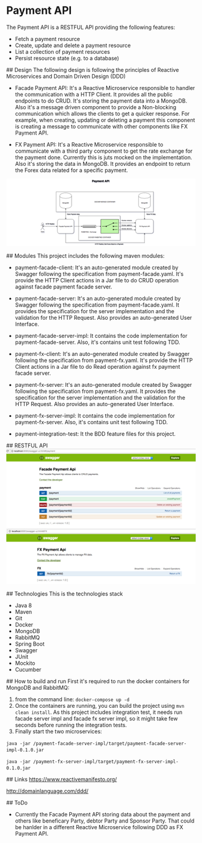 # Payment API
The Payment API is a RESTFUL API providing the following features:
- Fetch a payment resource
- Create, update and delete a payment resource
- List a collection of payment resources
- Persist resource state (e.g. to a database)

## Design
The following design is following the principles of Reactive Microservices and Domain Driven Design (DDD)
- Facade Payment API: It's a Reactive Microservice responsible to handler the communication with a HTTP Client.
It provides all the public endpoints to do CRUD. It's storing the payment data into a MongoDB. Also it's a message driven component to provide a Non-blocking communication which allows the clients to get a quicker response. For example, when creating, updating or deleting a payment this component is creating a message to communicate with other components like FX Payment API.

- FX Payment API: It's a Reactive Microservice responsible to communicate with a third party component to get the rate exchange for the payment done. Currently this is juts mocked on the implementation. Also it's storing the data in MongoDB. It provides an endpoint to return the Forex data related for a specific payment.

![./FACADE-API](./design.png)

## Modules
This project includes the following maven modules:

- payment-facade-client: It's an auto-generated module created by Swagger following the specification from payment-facade.yaml. It's provide the HTTP Client actions in a Jar file to do CRUD operation against facade payment facade server.

- payment-facade-server: It's an auto-generated module created by Swagger following the specification from payment-facade.yaml. It provides the specification for the server implementation and the validation for the HTTP Request. Also provides an auto-generated User Interface.

- payment-facade-server-impl: It contains the code implementation for payment-facade-server. Also, it's contains unit test following TDD.

- payment-fx-client: It's an auto-generated module created by Swagger following the specification from payment-fx.yaml. It's provide the HTTP Client actions in a Jar file to do Read operation against fx payment facade server.

- payment-fx-server: It's an auto-generated module created by Swagger following the specification from payment-fx.yaml. It provides the specification for the server implementation and the validation for the HTTP Request. Also provides an auto-generated User Interface.

- payment-fx-server-impl: It contains the code implementation for payment-fx-server. Also, it's contains unit test following TDD.

- payment-integration-test: It the BDD feature files for this project.


## RESTFUL API
![./FACADE-API](./facade-api.png)
![./FX-API](./fx-api.png)

## Technologies
This is the technologies stack
- Java 8
- Maven
- Git
- Docker
- MongoDB
- RabbitMQ
- Spring Boot
- Swagger
- JUnit 
- Mockito
- Cucumber

## How to build and run
First it's required to run the docker containers for MongoDB and RabbitMQ:
1. from the command line: `docker-compose up -d`
2. Once the containers are running, you can build the project using `mvn clean install`. As this project includes integration test, it needs run facade server impl and facade fx server impl, so it might take few seconds before running the integration tests.
3. Finally start the two microservices:

`java -jar /payment-facade-server-impl/target/payment-facade-server-impl-0.1.0.jar`

`java -jar /payment-fx-server-impl/target/payment-fx-server-impl-0.1.0.jar`

## Links
https://www.reactivemanifesto.org/

http://domainlanguage.com/ddd/

## ToDo
- Currently the Facade Payment API storing data about the payment and others like beneficary Party, debtor Party and Sponsor Party. That could be hanlder in a different Reactive Microservice following DDD as FX Payment API.
 